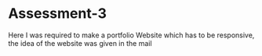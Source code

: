 # Assessment-3
Here I was required to make a portfolio Website which has to be responsive, the idea of the website was given in the mail

